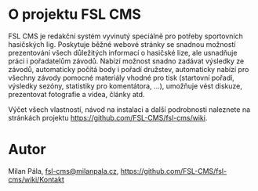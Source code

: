 O projektu FSL CMS
==================

FSL CMS je redakční systém vyvinutý speciálně pro potřeby sportovních hasičských lig. Poskytuje běžné webové stránky se snadnou možností prezentování všech důležitých informací o hasičské lize, ale usnadňuje práci i pořadatelům závodů. Nabízí možnost snadno zadávat výsledky ze závodů, automaticky počítá body i pořadí družstev, automaticky nabízí pro všechny závody pomocné materiály vhodné pro tisk (startovní pořadí, výsledky sezóny, statistiky pro komentátora, ...), umožňuje vést diskuze, prezentovat fotografie a videa, články atd.

Výčet všech vlastností, návod na instalaci a další podrobnosti naleznete na stránkách projektu https://github.com/FSL-CMS/fsl-cms/wiki.

Autor
=====
Milan Pála, fsl-cms@milanpala.cz, https://github.com/FSL-CMS/fsl-cms/wiki/Kontakt
